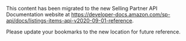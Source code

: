 This content has been migrated to the new Selling Partner API Documentation website at https://developer-docs.amazon.com/sp-api/docs/listings-items-api-v2020-09-01-reference.

Please update your bookmarks to the new location for future reference.
